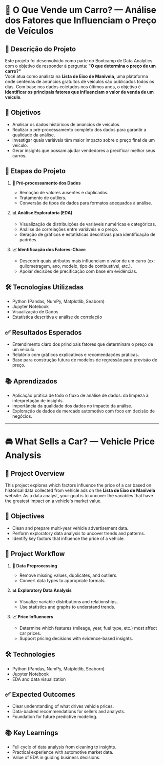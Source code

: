 # 🚗 O Que Vende um Carro? — Análise dos Fatores que Influenciam o Preço de Veículos

## 📌 Descrição do Projeto

Este projeto foi desenvolvido como parte do Bootcamp de Data Analytics com o objetivo de responder à pergunta: **"O que determina o preço de um carro?"**  
Você atua como analista na **Lista de Eixo de Manivela**, uma plataforma onde centenas de anúncios gratuitos de veículos são publicados todos os dias. Com base nos dados coletados nos últimos anos, o objetivo é **identificar os principais fatores que influenciam o valor de venda de um veículo**.

## 🎯 Objetivos

- Analisar os dados históricos de anúncios de veículos.
- Realizar o pré-processamento completo dos dados para garantir a qualidade da análise.
- Investigar quais variáveis têm maior impacto sobre o preço final de um veículo.
- Gerar insights que possam ajudar vendedores a precificar melhor seus carros.

## 🧰 Etapas do Projeto

1. **🔧 Pré-processamento dos Dados**
   - Remoção de valores ausentes e duplicados.
   - Tratamento de outliers.
   - Conversão de tipos de dados para formatos adequados à análise.

2. **📊 Análise Exploratória (EDA)**
   - Visualização de distribuições de variáveis numéricas e categóricas.
   - Análise de correlações entre variáveis e o preço.
   - Geração de gráficos e estatísticas descritivas para identificação de padrões.

3. **📈 Identificação dos Fatores-Chave**
   - Descobrir quais atributos mais influenciam o valor de um carro (ex: quilometragem, ano, modelo, tipo de combustível, etc.).
   - Apoiar decisões de precificação com base em evidências.

## 🛠️ Tecnologias Utilizadas

- Python (Pandas, NumPy, Matplotlib, Seaborn)
- Jupyter Notebook
- Visualização de Dados
- Estatística descritiva e análise de correlação

## ✅ Resultados Esperados

- Entendimento claro dos principais fatores que determinam o preço de um veículo.
- Relatório com gráficos explicativos e recomendações práticas.
- Base para construção futura de modelos de regressão para previsão de preço.

## 📚 Aprendizados

- Aplicação prática de todo o fluxo de análise de dados: da limpeza à interpretação de insights.
- Importância da qualidade dos dados no impacto da análise.
- Exploração de dados de mercado automotivo com foco em decisão de negócios.

---

# 🚘 What Sells a Car? — Vehicle Price Analysis

## 📌 Project Overview

This project explores which factors influence the price of a car based on historical data collected from vehicle ads on the **Lista de Eixo de Manivela** website. As a data analyst, your goal is to uncover the variables that have the greatest impact on a vehicle's market value.

## 🎯 Objectives

- Clean and prepare multi-year vehicle advertisement data.
- Perform exploratory data analysis to uncover trends and patterns.
- Identify key factors that influence the price of a vehicle.

## 🧰 Project Workflow

1. **🔧 Data Preprocessing**
   - Remove missing values, duplicates, and outliers.
   - Convert data types to appropriate formats.

2. **📊 Exploratory Data Analysis**
   - Visualize variable distributions and relationships.
   - Use statistics and graphs to understand trends.

3. **📈 Price Influencers**
   - Determine which features (mileage, year, fuel type, etc.) most affect car prices.
   - Support pricing decisions with evidence-based insights.

## 🛠️ Technologies

- Python (Pandas, NumPy, Matplotlib, Seaborn)
- Jupyter Notebook
- EDA and data visualization

## ✅ Expected Outcomes

- Clear understanding of what drives vehicle prices.
- Data-backed recommendations for sellers and analysts.
- Foundation for future predictive modeling.

## 📚 Key Learnings

- Full cycle of data analysis from cleaning to insights.
- Practical experience with automotive market data.
- Value of EDA in guiding business decisions.
